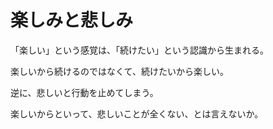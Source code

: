 # 楽しみと悲しみ

「楽しい」という感覚は、「続けたい」という認識から生まれる。

楽しいから続けるのではなくて、続けたいから楽しい。

逆に、悲しいと行動を止めてしまう。

楽しいからといって、悲しいことが全くない、とは言えないか。
